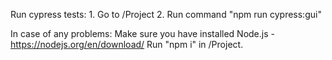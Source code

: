 Run cypress tests:
	1. Go to /Project
	2. Run command "npm run cypress:gui"

In case of any problems:
Make sure you have installed Node.js - https://nodejs.org/en/download/
Run "npm i" in /Project.
